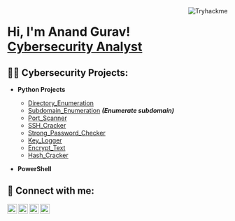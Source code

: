 <img align="right" alt=Tryhackme src="https://tryhackme-badges.s3.amazonaws.com/Anandgurav.png" />

<h1>Hi, I'm Anand Gurav! <br/><a href="https://github.com/Anand201096">Cybersecurity Analyst</a>

<h2>👨‍💻 Cybersecurity Projects:</h2>

- <b>Python Projects</b>
  - [Directory_Enumeration](https://github.com/Anand201096/Directory_Enumeration)
  - [Subdomain_Enumeration](https://github.com/Anand201096/Subdomain_Enumeration) <b><i>(Enumerate subdomain)</b></i>
  - [Port_Scanner](https://github.com/Anand201096/Port_Scanner)
  - [SSH_Cracker](https://github.com/Anand201096/SSH_Cracker)
  - [Strong_Password_Checker](https://github.com/Anand201096/Strong_Password_Checker)
  - [Key_Logger](https://github.com/Anand201096/Key_logger)
  - [Encrypt_Text](https://github.com/Anand201096/Encrypt_text)
  - [Hash_Cracker](https://github.com/Anand201096/Hash_Cracker)

- <b>PowerShell</b>
 

<h2> 🤳 Connect with me:</h2>

[<img align="left" alt="Anand | Tryhackme" width="22px" src="https://simpleicons.org/icons/tryhackme.svg" />][Tryhackme]
[<img align="left" alt="Anand | Twitter" width="22px" src="https://cdn.jsdelivr.net/npm/simple-icons@v3/icons/twitter.svg" />][twitter]
[<img align="left" alt="Anand | LinkedIn" width="22px" src="https://cdn.jsdelivr.net/npm/simple-icons@v3/icons/linkedin.svg" />][linkedin]
[<img align="left" alt="Anand | Instagram" width="22px" src="https://cdn.jsdelivr.net/npm/simple-icons@v3/icons/instagram.svg" />][instagram]

[twitter]: https://twitter.com/anandgurav1996
[instagram]: https://www.instagram.com/anand__gurav/
[linkedin]:  https://www.linkedin.com/in/anand-gurav-13b107219/
[Tryhackme]:  https://tryhackme.com/p/Anandgurav

